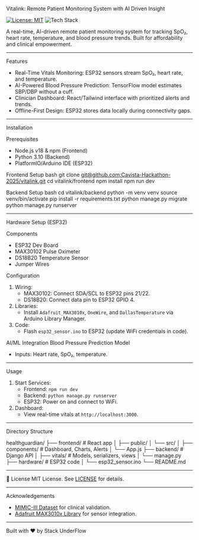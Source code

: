 Vitalink: Remote Patient Monitoring System with AI Driven Insight

[![License: MIT](https://img.shields.io/badge/License-MIT-blue.svg)](https://opensource.org/licenses/MIT)
![Tech Stack](https://img.shields.io/badge/Stack-React%20%7C%20Django%20%7C%20TensorFlow%20%7C%20ESP32-brightgreen)

A real-time, AI-driven remote patient monitoring system for tracking SpO₂, heart rate, temperature, and blood pressure trends. Built for affordability and clinical empowerment.

---

  Features
- Real-Time Vitals Monitoring: ESP32 sensors stream SpO₂, heart rate, and temperature.
- AI-Powered Blood Pressure Prediction: TensorFlow model estimates SBP/DBP without a cuff.
- Clinician Dashboard: React/Tailwind interface with prioritized alerts and trends.
- Offline-First Design: ESP32 stores data locally during connectivity gaps.

---
 Installation

Prerequisites
- Node.js v18 & npm (Frontend)
- Python  3.10 (Backend)
- PlatformIO/Arduino IDE (ESP32)

Frontend Setup
bash
git clone [git@github.com:Cavista-Hackathon-2025/vitalink.git](https://github.com/Cavista-Hackathon-2025/vitalink.git)
cd vitalink/frontend
npm install
npm run dev 


Backend Setup
bash
cd vitalink/backend
python -m venv venv
source venv/bin/activate
pip install -r requirements.txt
python manage.py migrate
python manage.py runserver 

---

Hardware Setup (ESP32)

Components
- ESP32 Dev Board
- MAX30102 Pulse Oximeter
- DS18B20 Temperature Sensor
- Jumper Wires

Configuration
1. Wiring:
   - MAX30102: Connect SDA/SCL to ESP32 pins 21/22.
   - DS18B20: Connect data pin to ESP32 GPIO 4.
2. Libraries:
   - Install `Adafruit_MAX3010x`, `OneWire`, and `DallasTemperature` via Arduino Library Manager.
3. Code:
   - Flash `esp32_sensor.ino` to ESP32 (update WiFi credentials in code).



AI/ML Integration
Blood Pressure Prediction Model
- Inputs: Heart rate, SpO₂, temperature.
---

 Usage
1. Start Services:
   - Frontend: `npm run dev`
   - Backend: `python manage.py runserver`
   - ESP32: Power on and connect to WiFi.
2. Dashboard:
   - View real-time vitals at `http://localhost:3000`.
   

---

Directory Structure

healthguardian/
├── frontend/           # React app
│   ├── public/
│   └── src/
│       ├── components/ # Dashboard, Charts, Alerts
│       └── App.js
├── backend/            # Django API
│   ├── vitals/         # Models, serializers, views
│   └── manage.py
├── hardware/           # ESP32 code
│   └── esp32_sensor.ino
└── README.md


---

 📜 License
MIT License. See [LICENSE](LICENSE) for details.

---

 Acknowledgements
- [MIMIC-III Dataset](https://physionet.org/content/mimiciii/) for clinical validation.
- [Adafruit MAX3010x Library](https://github.com/adafruit/Adafruit_MAX3010x) for sensor integration.

---

 Built with ❤ by Stack UnderFlow 

